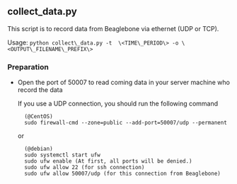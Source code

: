 
## collect\_data.py
This script is to record data from Beaglebone via ethernet (UDP or TCP).

Usage: `python collect\_data.py -t  \<TIME\_PERIOD\> -o \<OUTPUT\_FILENAME\_PREFIX\>`

### Preparation
- Open the port of 50007 to read coming data in your server machine who record the data

  If you use a UDP connection, you should run the following command

        (@CentOS) 
        sudo firewall-cmd --zone=public --add-port=50007/udp --permanent

  or

        (@debian) 
        sudo systemctl start ufw
        sudo ufw enable (At first, all ports will be denied.)
        sudo ufw allow 22 (for ssh connection)
        sudo ufw allow 50007/udp (for this connection from Beaglebone)

